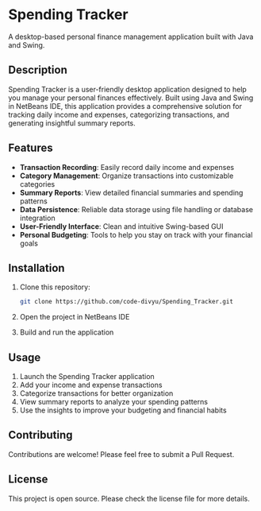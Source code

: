 # Spending Tracker

A desktop-based personal finance management application built with Java and Swing.

## Description

Spending Tracker is a user-friendly desktop application designed to help you manage your personal finances effectively. Built using Java and Swing in NetBeans IDE, this application provides a comprehensive solution for tracking daily income and expenses, categorizing transactions, and generating insightful summary reports.

## Features

- **Transaction Recording**: Easily record daily income and expenses
- **Category Management**: Organize transactions into customizable categories
- **Summary Reports**: View detailed financial summaries and spending patterns
- **Data Persistence**: Reliable data storage using file handling or database integration
- **User-Friendly Interface**: Clean and intuitive Swing-based GUI
- **Personal Budgeting**: Tools to help you stay on track with your financial goals

## Installation

1. Clone this repository:
   ```bash
   git clone https://github.com/code-divyu/Spending_Tracker.git
   ```

2. Open the project in NetBeans IDE

3. Build and run the application

## Usage

1. Launch the Spending Tracker application
2. Add your income and expense transactions
3. Categorize transactions for better organization
4. View summary reports to analyze your spending patterns
5. Use the insights to improve your budgeting and financial habits

## Contributing

Contributions are welcome! Please feel free to submit a Pull Request.

## License

This project is open source. Please check the license file for more details.
